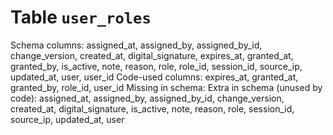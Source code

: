 ﻿# Table `user_roles`
Schema columns: assigned_at, assigned_by, assigned_by_id, change_version, created_at, digital_signature, expires_at, granted_at, granted_by, is_active, note, reason, role, role_id, session_id, source_ip, updated_at, user, user_id
Code-used columns: expires_at, granted_at, granted_by, role_id, user_id
Missing in schema: 
Extra in schema (unused by code): assigned_at, assigned_by, assigned_by_id, change_version, created_at, digital_signature, is_active, note, reason, role, session_id, source_ip, updated_at, user
